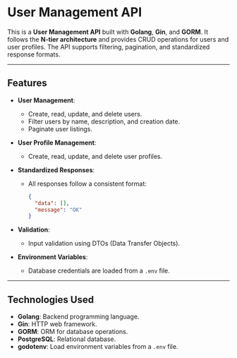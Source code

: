 # User Management API

This is a **User Management API** built with **Golang**, **Gin**, and **GORM**. It follows the **N-tier architecture** and provides CRUD operations for users and user profiles. The API supports filtering, pagination, and standardized response formats.

---

## Features

- **User Management**:
    - Create, read, update, and delete users.
    - Filter users by name, description, and creation date.
    - Paginate user listings.

- **User Profile Management**:
    - Create, read, update, and delete user profiles.

- **Standardized Responses**:
    - All responses follow a consistent format:
      ```json
      {
        "data": [],
        "message": "OK"
      }
      ```

- **Validation**:
    - Input validation using DTOs (Data Transfer Objects).

- **Environment Variables**:
    - Database credentials are loaded from a `.env` file.

---

## Technologies Used

- **Golang**: Backend programming language.
- **Gin**: HTTP web framework.
- **GORM**: ORM for database operations.
- **PostgreSQL**: Relational database.
- **godotenv**: Load environment variables from a `.env` file.